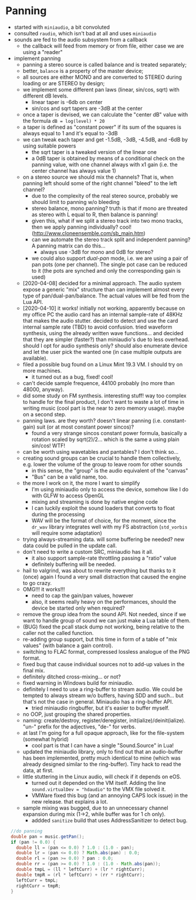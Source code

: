 # Panning

* started with `miniaudio`, a bit convoluted
* consulted `raudio`, which isn't bad at all and uses `miniaudio`
* sounds are fed to the audio subsystem from a callback
  * the callback will feed from memory or from file, either case we are using a "reader"
* implement panning
  * panning a stereo source is called balance and is treated separately;
  * better, `balance` is a property of the master device;
  * all sources are either MONO and are converted to STEREO during loading or are STEREO by design;
  * we implement some different pan laws (linear, sin/cos, sqrt) with different dB levels.
    * linear taper is -6db on center
    * sin/cos and sqrt tapers are -3dB at the center
  * once a taper is devised, we can calculate the "center dB" value with the formula `dB = log(level) * 20`
  * a taper is defined as "constant power" if its sum of the squares is always equal to 1 and it's equal to -3dB
  * we can tweak each taper and get -1.5dB, -3dB, -4.5dB, and -6dB by using suitable powers
    * the sqrt taper is a tweaked version of the linear one
    * a 0dB taper is obtained by means of a conditional check on the panning value, with one channel always with x1 gain (i.e. the
      center channel has always value 1)
  * on a stereo source we should mix the channels? That is, when panning left should some of the right channel "bleed" to the left channel?
    * due to the complexity of the real stereo source, probably we should limit to panning w/o bleeding
    * stereo balance, mono panning? truth is that if mono are threated as stereo with L equal to R, then balance is panning!
    * given this, what if we split a stereo track into two mono tracks, then we apply panning individually? cool! (http://www.cloneensemble.com/sb_main.htm)
    * can we automate the stereo track split and independent panning? A panning matrix can do this...
      * always use -3dB for mono and 0dB for stereo?
    * we could also support *dual-pan* mode, i.e. we are using a pair of pan pots (one per channel). The single pot case can
      be reduced to it (the pots are synched and only the corresponding gain is used)
  * [2020-04-08] decided for a minimal approach. The audio system expose a generic "mix" structure than can implement
    almost every type of pan/dual-pan/balance. The actual values will be fed from the Lua API.
  * [2020-04-10] it works! initially not working, apparently because on my office PC the audio card has an internal sample-rate of 48KHz that
    makes the audio stutter. decided to detect and use the card internal sample rate (TBD) to avoid confusion. tried waveform synthesis, using the
    already written wave functions... and decided that they are simpler (faster?) than miniaudio's due to less overhead. should I opt for audio
    synthesis only? should also enumerate device and let the user pick the wanted one (in case multiple outputs are available).
  * filed a possible bug found on a Linux Mint 19.3 VM. I should try on more machines.
    * it turned out as a bug, fixed! cool!
  * can't decide sample frequence, 44100 probably (no more than 48000, anyway).
  * did some study on FM synthesis. interesting stuff! way too complex to handle for the final product, I don't want to
    waste a lot of time in writing music (cool part is the near to zero memory usage). maybe on a second step.
  * panning laws. are they worth? doesn't linear panning (i.e. constant-gain) suit (or at most constant power sincos)?
    * found a very strange sincos constant power formula, basically a rotation scaled by sqrt(2)/2... which is the same a using plain sin/cos! WTF!
  * can be worth using wavetables and pantables? I don't think so...
  * creating sound groups can be crucial to handle them collectively, e.g. lower the volume of the group to leave room for other sounds
    * in this sense, the "group" is the audio equivalent of the "canvas"
    * "Bus" can be a valid name, too.
  * the more I work on it, the more I want to simplify
    * I'm using miniaudio only to access the device, somehow like I do with GLFW to access OpenGL
    * mixing and streaming is done by native engine code
    * I can luckily exploit the sound loaders that converts to float during the processing
    * WAV will be the format of choice, for the moment, since the `dr_wav` library integrates well with my FS abstraction (`std_vorbis` will
      require some adaptation)
  * trying always-streaming data. will some buffering be needed? new data could be pulled in the update call.
  * don't need to write a custom SRC, miniaudio has it all.
    * it also support sample-rate throttling passing a "ratio" value
    * definitely buffering will be needed.
  * hail to valgrind, was about to rewrite everything but thanks to it (once) again I found a very small distraction that caused the engine to go crazy.
  * OMG!!! it works!!!
    * need to cap the gain/pan values, however
    * also, it seems really heavy on the performances, should the device be started only when required?
  * remove the group idea from the sound API. Not needed, since if we want to handle group of sound we can just make a Lua table of them.
  * (BUG) fixed the pcall stack dump not working, being relative to the caller not the called function.
  * re-adding group support, but this time in form of a table of "mix values" (with balance a gain control).
  * switching to FLAC format, compressed lossless analogue of the PNG format.
  * fixed bug that cause individual sources not to add-up values in the final mix.
  * definitely ditched cross-mixing... or not?
  * fixed warning in Windows build for miniaudio.
  * definitely I need to use a ring-buffer to stream audio. We could be tempted to always stream w/o buffers, having SDD and such... but that's not the case in general. Miniaudio has a ring-buffer API.
    * tried miniaudio ringbuffer, but it's easier to buffer myself.
  * no OOP, just grouping the shared properties.
  * naming: create/destroy, register/deregister, init(ialize)/deinit(ialize). "un-" prefix for the adjectives, "de-" for verbs.
  * at last I'm going for a full opaque approach, like for the file-system (somewhat hybrid)
    * cool part is that I can have a single "Sound.Source" in Lua!
  * updated the miniaudio library, only to find out that an audio-buffer has been implemented, pretty much identical to mine (which was already designed similar to the ring-buffer). Tiny hack to read the data, at first.
  * little stuttering in the Linux audio, will check if it depends on eOS.
    * turned out it depended on the VM itself. Adding the line `sound.virtualDev = "hdaudio"` to the VMX file solved it.
    * VMWare fixed this bug (and an annoying CAPS lock issue) in the new release. that explains a lot.
  * sample mixing was bugged, due to an unnecessary channel expansion during mix (1->2, while buffer was for 1 ch only).
    * addded `sanitize` build that uses AddressSanitizer to detect bug.

```java
  //do panning
  double pan = music.getPan();
  if (pan != 0.0) {
    double ll = (pan <= 0.0) ? 1.0 : (1.0 - pan);
    double lr = (pan <= 0.0) ? Math.abs(pan) : 0.0;
    double rl = (pan >= 0.0) ? pan : 0.0;
    double rr = (pan >= 0.0) ? 1.0 : (1.0 - Math.abs(pan));
    double tmpL = (ll * leftCurr) + (lr * rightCurr);
    double tmpR = (rl * leftCurr) + (rr * rightCurr);
    leftCurr = tmpL;
    rightCurr = tmpR;
  }
```